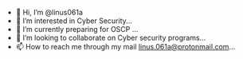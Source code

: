 - 👋 Hi, I’m @linus061a
- 👀 I’m interested in Cyber Security...
- 🌱 I’m currently preparing for OSCP ...
- 💞️ I’m looking to collaborate on Cyber security programs...
- 📫 How to reach me through my mail linus.061a@protonmail.com...

<!---
linus061a/linus061a is a ✨ special ✨ repository because its `README.md` (this file) appears on your GitHub profile.
You can click the Preview link to take a look at your changes.
--->
